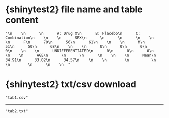 # {shinytest2} file name and table content

    "\n    \n      \n      A: Drug X\n      B: Placebo\n      C: Combination\n    \n    \n      SEX\n      \n      \n      \n    \n    \n      F\n      70\n      56\n      61\n    \n    \n      M\n      51\n      50\n      68\n    \n    \n      U\n      0\n      0\n      0\n    \n    \n      UNDIFFERENTIATED\n      0\n      0\n      0\n    \n    \n      AGE\n      \n      \n      \n    \n    \n      Mean\n      34.91\n      33.02\n      34.57\n    \n    \n        \n          \n        \n        \n      \n    \n  "

# {shinytest2} txt/csv download

    "tab1.csv"

---

    "tab2.txt"

